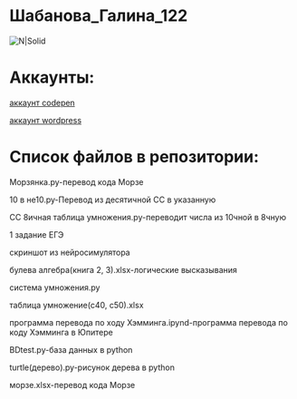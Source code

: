 # Шабанова_Галина_122
![N|Solid](https://scientificrussia.ru/images/b/teb-full.jpg)
# Аккаунты:


[аккаунт codepen](https://codepen.io/Galua122)


[аккаунт wordpress](https://wordpress.com/home/reallife979489743.wordpress.com)
 
 
# Список файлов в репозитории:


Морзянка.py-перевод кода Морзе


10 в не10.py-Перевод из десятичной СС в указанную 


СС 8ичная таблица умножения.py-переводит числа из 10чной в 8чную


1 задание ЕГЭ


скриншот из нейросимулятора


булева алгебра(книга 2, 3).xlsx-логические высказывания


система умножения.py


таблица умножение(с40, с50).xlsx


программа перевода по ходу Хэмминга.ipynd-программа перевода по коду Хэмминга в Юпитере


BDtest.py-база данных в python


turtle(дерево).py-рисунок дерева в python


морзе.xlsx-перевод кода Морзе

